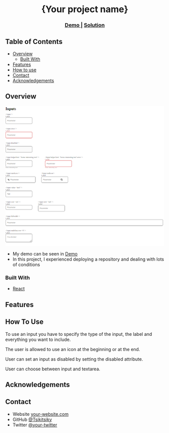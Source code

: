 <!-- Please update value in the {}  -->

<h1 align="center">{Your project name}</h1>

<div align="center">
  <h3>
    <a href="https://github.com/Tsikitsiky/input-component">
      Demo
    </a>
    <span> | </span>
    <a href="https://zealous-hawking-b3f4cf.netlify.app/">
      Solution
    </a>
  </h3>
</div>

<!-- TABLE OF CONTENTS -->

## Table of Contents

-   [Overview](#overview)
    -   [Built With](#built-with)
-   [Features](#features)
-   [How to use](#how-to-use)
-   [Contact](#contact)
-   [Acknowledgements](#acknowledgements)

<!-- OVERVIEW -->

## Overview

![screenshot](input-component.png)

-   My demo can be seen in <a href="https://github.com/Tsikitsiky/input-component">Demo</a>
-   In this project, I experienced deploying a repository and dealing with lots of conditions

### Built With

<!-- This section should list any major frameworks that you built your project using. Here are a few examples.-->

-   [React](https://reactjs.org/)

## Features

<!-- List the features of your application or follow the template. Don't share the figma file here :) -->

## How To Use

<!-- Example:  -->

To use an input you have to specify the type of the input, the label and everything you want to include.

 The user is allowed to use an icon at the beginning or at the end.
 
 User can set an input as disabled by setting the disabled attribute.
 
 User can choose between input and textarea.



## Acknowledgements

<!-- This section should list any articles or add-ons/plugins that helps you to complete the project. This is optional but it will help you in the future. For exmpale -->


## Contact

-   Website [your-website.com](https://{your-web-site-link})
-   GitHub [@Tsikitsiky](https://{github.com/Tsikitsiky})
-   Twitter [@your-twitter](https://{twitter.com/your-username})
